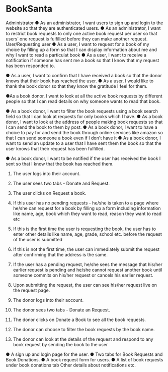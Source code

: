 # BookSanta



Administrator ● As an administrator, I want users to sign up and login to the website so that they are authenticated users. ● As an administrator, I want to restrict book requests to only one active book request per user so that users’ one request is fulfilled before they can make another request.
User/Requesting user
● As a user, I want to request for a book of my choice by filling up a form so that I can display information about me and why I want to read a particulat book
● As a user, I want to receive a notification if someone has sent me a book so that I know that my request has been responded to.

● As a user, I want to confirm that I have received a book so that the donor knows that their book has reached the user.
● As a user, I would like to thank the book donor so that they know the gratitude I feel for them.

●As a book donor, I want to look at all the active book requests by different people so that I can read details on why someone wants to read that book.

● As a book donor, I want to filter the book requests using a book search field so that I can look at requests for only books which I have.
● As a book donor, I want to look at the address of people making book requests so that I can send the book to them by post.
● As a book donor, I want to have a choice to pay for and send the book through online services like amazon so that I can send someone a book even if I don't have it
● As a book donor, I want to send an update to a user that I have sent them the book so that the user knows that their request has been fulfilled.

● As a book donor, I want to be notified if the user has received the book I sent so that I know that the book has reached them.

1. The user logs into their account.
2. The user sees two tabs - Donate and Request.
3. The user clicks on Request a book.
4. If this user has no pending requests - he/she is taken to a page where he/she can request for a book by filling up a form including information like name, age, book which they want to read, reason they want to read etc
5. If this is the first time the user is requesting the book, the user has to enter other details like name, age, grade, school etc. before the request of the user is submitted
6. If this is not the first time, the user can immediately submit the request after confirming that the address is the same.
7. If the user has a pending request, he/she sees the message that his/her earlier request is pending and he/she cannot request another book until someone commits on his/her request or cancels his earlier request.
8. Upon submitting the request, the user can see his/her request live on the request page.

1. The donor logs into their account.
2. The donor sees two tabs - Donate an Request.
3. The donor clicks on Donate a Book to see all the book requests.
4. The donor can choose to filter the book requests by the book name.
5. The donor can look at the details of the request and respond to any book request
by sending the book to the user

● A sign up and login page for the user.
● Two tabs for Book Requests and Book Donations.
● A book request form for users.
● A list of book requests under book donations tab Other details about notifications etc.
